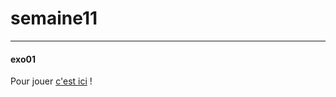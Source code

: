 # semaine11  

------------

#### exo01 

Pour jouer [c'est ici](https://preview.c9users.io/did75_18/semaine11/exo1/index.html?_c9_id=livepreview2&_c9_host=https://ide.c9.io) !